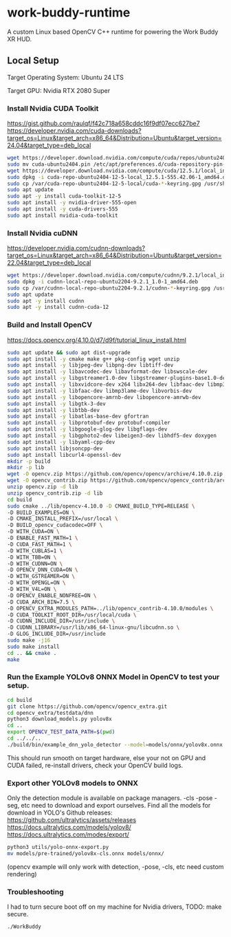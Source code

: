 # work-buddy-runtime

A custom Linux based OpenCV C++ runtime for powering the Work Buddy XR HUD.

## Local Setup

Target Operating System: Ubuntu 24 LTS

Target GPU: Nvidia RTX 2080 Super

### Install Nvidia CUDA Toolkit

https://gist.github.com/raulqf/f42c718a658cddc16f9df07ecc627be7
https://developer.nvidia.com/cuda-downloads?target_os=Linux&target_arch=x86_64&Distribution=Ubuntu&target_version=24.04&target_type=deb_local
```bash
wget https://developer.download.nvidia.com/compute/cuda/repos/ubuntu2404/x86_64/cuda-ubuntu2404.pin
sudo mv cuda-ubuntu2404.pin /etc/apt/preferences.d/cuda-repository-pin-600
wget https://developer.download.nvidia.com/compute/cuda/12.5.1/local_installers/cuda-repo-ubuntu2404-12-5-local_12.5.1-555.42.06-1_amd64.deb
sudo dpkg -i cuda-repo-ubuntu2404-12-5-local_12.5.1-555.42.06-1_amd64.deb
sudo cp /var/cuda-repo-ubuntu2404-12-5-local/cuda-*-keyring.gpg /usr/share/keyrings/
sudo apt update
sudo apt -y install cuda-toolkit-12-5
sudo apt install -y nvidia-driver-555-open
sudo apt install -y cuda-drivers-555
sudo apt install nvidia-cuda-toolkit
```

### Install Nvidia cuDNN

https://developer.nvidia.com/cudnn-downloads?target_os=Linux&target_arch=x86_64&Distribution=Ubuntu&target_version=22.04&target_type=deb_local
```bash
wget https://developer.download.nvidia.com/compute/cudnn/9.2.1/local_installers/cudnn-local-repo-ubuntu2204-9.2.1_1.0-1_amd64.deb
sudo dpkg -i cudnn-local-repo-ubuntu2204-9.2.1_1.0-1_amd64.deb
sudo cp /var/cudnn-local-repo-ubuntu2204-9.2.1/cudnn-*-keyring.gpg /usr/share/keyrings/
sudo apt update
sudo apt -y install cudnn
sudo apt -y install cudnn-cuda-12
```

### Build and Install OpenCV

https://docs.opencv.org/4.10.0/d7/d9f/tutorial_linux_install.html

```bash
sudo apt update && sudo apt dist-upgrade
sudo apt install -y cmake make g++ pkg-config wget unzip
sudo apt install -y libjpeg-dev libpng-dev libtiff-dev
sudo apt install -y libavcodec-dev libavformat-dev libswscale-dev
sudo apt install -y libgstreamer1.0-dev libgstreamer-plugins-base1.0-dev
sudo apt install -y libxvidcore-dev x264 libx264-dev libfaac-dev libmp3lame-dev libtheora-dev
sudo apt install -y libfaac-dev libmp3lame-dev libvorbis-dev
sudo apt install -y libopencore-amrnb-dev libopencore-amrwb-dev
sudo apt install -y libgtk-3-dev
sudo apt install -y libtbb-dev
sudo apt install -y libatlas-base-dev gfortran
sudo apt install -y libprotobuf-dev protobuf-compiler
sudo apt install -y libgoogle-glog-dev libgflags-dev
sudo apt install -y libgphoto2-dev libeigen3-dev libhdf5-dev doxygen
sudo apt install -y libyaml-cpp-dev
sudo apt install libjsoncpp-dev
sudo apt install libcurl4-openssl-dev
mkdir -p build
mkdir -p lib
wget -O opencv.zip https://github.com/opencv/opencv/archive/4.10.0.zip
wget -O opencv_contrib.zip https://github.com/opencv/opencv_contrib/archive/refs/tags/4.10.0.zip
unzip opencv.zip -d lib
unzip opencv_contrib.zip -d lib
cd build
sudo cmake ../lib/opencv-4.10.0 -D CMAKE_BUILD_TYPE=RELEASE \
-D BUILD_EXAMPLES=ON \
-D CMAKE_INSTALL_PREFIX=/usr/local \
-D BUILD_opencv_cudacodec=OFF \
-D WITH_CUDA=ON \
-D ENABLE_FAST_MATH=1 \
-D CUDA_FAST_MATH=1 \
-D WITH_CUBLAS=1 \
-D WITH_TBB=ON \
-D WITH_CUDNN=ON \
-D OPENCV_DNN_CUDA=ON \
-D WITH_GSTREAMER=ON \
-D WITH_OPENGL=ON \
-D WITH_V4L=ON \
-D OPENCV_ENABLE_NONFREE=ON \
-D CUDA_ARCH_BIN=7.5 \
-D OPENCV_EXTRA_MODULES_PATH=../lib/opencv_contrib-4.10.0/modules \
-D CUDA_TOOLKIT_ROOT_DIR=/usr/local/cuda \
-D CUDNN_INCLUDE_DIR=/usr/include \
-D CUDNN_LIBRARY=/usr/lib/x86_64-linux-gnu/libcudnn.so \
-D GLOG_INCLUDE_DIR=/usr/include
sudo make -j16
sudo make install
cd .. && cmake .
make
```

### Run the Example YOLOv8 ONNX Model in OpenCV to test your setup.

```bash
cd build
git clone https://github.com/opencv/opencv_extra.git
cd opencv_extra/testdata/dnn
python3 download_models.py yolov8x
cd ..
export OPENCV_TEST_DATA_PATH=$(pwd)
cd ../../..
./build/bin/example_dnn_yolo_detector --model=models/onnx/yolov8x.onnx --yolo=yolov8 --mean=0.0 --scale=0.003921568627 --paddingmode=2 --padvalue=144.0 --thr=0.4 --nms=0.4 --rgb=0 --backend=5 --target=6
```
This should run smooth on target hardware, else your not on GPU and CUDA failed, re-install drivers, check your OpenCV build logs.

### Export other YOLOv8 models to ONNX
Only the detection module is available on package managers. -cls -pose -seg, etc need to download and export ourselves.
Find all the models for download in YOLO's Github releases: 
https://github.com/ultralytics/assets/releases  
https://docs.ultralytics.com/models/yolov8/  
https://docs.ultralytics.com/modes/export/

```bash
python3 utils/yolo-onnx-export.py
mv models/pre-trained/yolov8x-cls.onnx models/onnx/
```
(opencv example will only work with detection, -pose, -cls, etc need custom rendering)

### Troubleshooting
I had to turn secure boot off on my machine for Nvidia drivers, TODO: make secure.

`./WorkBuddy`
